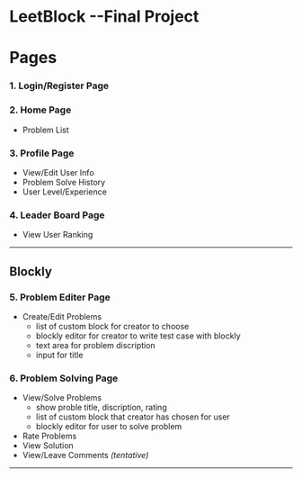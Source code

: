 # **LeetBlock --Final Project**
# Pages
### 1. Login/Register Page
### 2. Home Page
* Problem List
### 3. Profile Page
* View/Edit User Info
* Problem Solve History
* User Level/Experience
### 4. Leader Board Page
* View User Ranking
---
## Blockly
### 5. Problem Editer Page
* Create/Edit Problems
    * list of custom block for creator to choose
    * blockly editor for creator to write test case with blockly
    * text area for problem discription
    * input for title
### 6. Problem Solving Page
* View/Solve Problems
    * show proble title, discription, rating
    * list of custom block that creator has chosen for user
    * blockly editor for user to solve problem
* Rate Problems
* View Solution
* View/Leave Comments *(tentative)*
---
